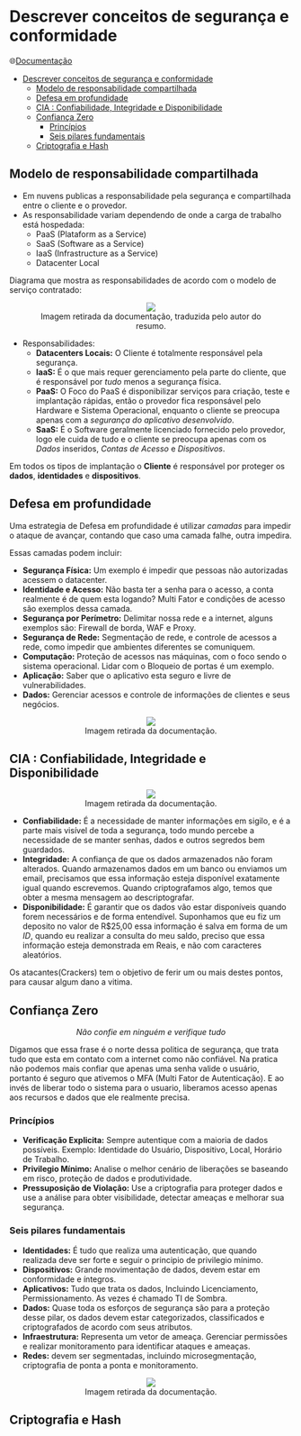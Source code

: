 # Descrever conceitos de segurança e conformidade

🌐[Documentação](https://learn.microsoft.com/pt-br/training/modules/describe-security-concepts-methodologies/)

- [Descrever conceitos de segurança e conformidade](#descrever-conceitos-de-segurança-e-conformidade)
  - [Modelo de responsabilidade compartilhada](#modelo-de-responsabilidade-compartilhada)
  - [Defesa em profundidade](#defesa-em-profundidade)
  - [CIA : Confiabilidade, Integridade e Disponibilidade](#cia--confiabilidade-integridade-e-disponibilidade)
  - [Confiança Zero](#confiança-zero)
    - [Princípios](#princípios)
    - [Seis pilares fundamentais](#seis-pilares-fundamentais)
  - [Criptografia e Hash](#criptografia-e-hash)

## Modelo de responsabilidade compartilhada

- Em nuvens publicas a responsabilidade pela segurança e compartilhada entre o cliente e o provedor.
- As responsabilidade variam dependendo de onde a carga de trabalho está hospedada:
  - PaaS (Plataform as a Service)
  - SaaS (Software as a Service)
  - IaaS (Infrastructure as a Service)
  - Datacenter Local

Diagrama que mostra as responsabilidades de acordo com o modelo de serviço contratado:

<center>
<figure>
<img src="https://github.com/Pedroasmaia/microsoftlearning/blob/b385f1d366c82f698e752e065972c76edd1e97e3/Descrever conceitos de segurança e conformidade/3-shared-responsibility-model.jpg">
<figcaption>Imagem retirada da documentação, traduzida pelo autor do resumo.</figcaption>
</figure>
</center>

- Responsabilidades:
  - **Datacenters Locais:** O Cliente é totalmente responsável pela segurança.
  - **IaaS:** É o que mais requer gerenciamento pela parte do cliente, que é responsável por _tudo_ menos a segurança física.
  - **PaaS:** O Foco do PaaS é disponibilizar serviços para criação, teste e implantação rápidas, então o provedor fica responsável pelo Hardware e Sistema Operacional, enquanto o cliente se preocupa apenas com a _segurança do aplicativo desenvolvido_.
  - **SaaS:** É o Software geralmente licenciado fornecido pelo provedor, logo ele cuida de tudo e o cliente se preocupa apenas com os _Dados_ inseridos, _Contas de Acesso_ e _Dispositivos_.

Em todos os tipos de implantação o **Cliente** é responsável por proteger os **dados**, **identidades** e **dispositivos**.

## Defesa em profundidade

Uma estrategia de Defesa em profundidade é utilizar _camadas_ para impedir o ataque de avançar, contando que caso uma camada falhe, outra impedira.

Essas camadas podem incluir:

- **Segurança Física:** Um exemplo é impedir que pessoas não autorizadas acessem o datacenter.
- **Identidade e Acesso:** Não basta ter a senha para o acesso, a conta realmente é de quem esta logando? Multi Fator e condições de acesso são exemplos dessa camada.
- **Segurança por Perímetro:** Delimitar nossa rede e a internet, alguns exemplos são: Firewall de borda, WAF e Proxy.
- **Segurança de Rede:** Segmentação de rede, e controle de acessos a rede, como impedir que ambientes diferentes se comuniquem.
- **Computação:** Proteção de acessos nas máquinas, com o foco sendo o sistema operacional. Lidar com o Bloqueio de portas é um exemplo.
- **Aplicação:** Saber que o aplicativo esta seguro e livre de vulnerabilidades.
- **Dados:** Gerenciar acessos e controle de informações de clientes e seus negócios.

<center>
<figure>
<img src="https://github.com/Pedroasmaia/microsoftlearning/blob/23835fd0d025302a07c1d1216e65b7a242a7275c/Descrever conceitos de segurança e conformidade/2-defense-depth.png">
<figcaption>Imagem retirada da documentação.</figcaption>
</figure>
</center>

## CIA : Confiabilidade, Integridade e Disponibilidade

<center>
<figure>
<img src="https://github.com/Pedroasmaia/microsoftlearning/blob/23835fd0d025302a07c1d1216e65b7a242a7275c/Descrever conceitos de segurança e conformidade/4-confidentiality-integrity-availability.png">
<figcaption>Imagem retirada da documentação.</figcaption>
</figure>
</center>

- **Confiabilidade:** É a necessidade de manter informações em sigilo, e é a parte mais visível de toda a segurança, todo mundo percebe a necessidade de se manter senhas, dados e outros segredos bem guardados.
- **Integridade:** A confiança de que os dados armazenados não foram alterados. Quando armazenamos dados em um banco ou enviamos um email, precisamos que essa informação esteja disponível exatamente igual quando escrevemos. Quando criptografamos algo, temos que obter a mesma mensagem ao descriptografar.
- **Disponibilidade:** É garantir que os dados vão estar disponíveis quando forem necessários e de forma entendível. Suponhamos que eu fiz um deposito no valor de R$25,00 essa informação é salva em forma de um _ID_, quando eu realizar a consulta do meu saldo, preciso que essa informação esteja demonstrada em Reais, e não com caracteres aleatórios.

Os atacantes(Crackers) tem o objetivo de ferir um ou mais destes pontos, para causar algum dano a vitima.

## Confiança Zero

<center>

_Não confie em ninguém e verifique tudo_

</center>

Digamos que essa frase é o norte dessa politica de segurança, que trata tudo que esta em contato com a internet como não confiável. Na pratica não podemos mais confiar que apenas uma senha valide o usuário, portanto é seguro que ativemos o MFA (Multi Fator de Autenticação). E ao invés de liberar todo o sistema para o usuario, liberamos acesso apenas aos recursos e dados que ele realmente precisa.

### Princípios

- **Verificação Explicita:** Sempre autentique com a maioria de dados possíveis. Exemplo: Identidade do Usuário, Dispositivo, Local, Horário de Trabalho.
- **Privilegio Mínimo:** Analise o melhor cenário de liberações se baseando em risco, proteção de dados e produtividade.
- **Pressuposição de Violação:** Use a criptografia para proteger dados e use a análise para obter visibilidade, detectar ameaças e melhorar sua segurança.

### Seis pilares fundamentais

- **Identidades:** É tudo que realiza uma autenticação, que quando realizada deve ser forte e seguir o principio de privilegio mínimo.
- **Dispositivos:** Grande movimentação de dados, devem estar em conformidade e íntegros.
- **Aplicativos:** Tudo que trata os dados, Incluindo Licenciamento, Permissionamento. As vezes é chamado TI de Sombra.
- **Dados:** Quase toda os esforços de segurança são para a proteção desse pilar, os dados devem estar categorizados, classificados e criptografados de acordo com seus atributos.
- **Infraestrutura:** Representa um vetor de ameaça. Gerenciar permissões e realizar monitoramento para identificar ataques e ameaças.
- **Redes:** devem ser segmentadas, incluindo microsegmentação, criptografia de ponta a ponta e monitoramento.

<center>
<figure>
<img src="https://github.com/Pedroasmaia/microsoftlearning/blob/23835fd0d025302a07c1d1216e65b7a242a7275c/Descrever conceitos de segurança e conformidade/2-zero-trust-pillars-v2.png">
<figcaption>Imagem retirada da documentação.</figcaption>
</figure>
</center>

## Criptografia e Hash